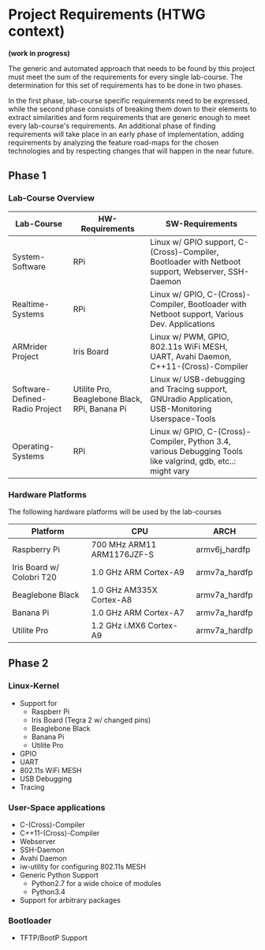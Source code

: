 # Project Requirements (HTWG context)
**(work in progress)**

The generic and automated approach that needs to be found by this project must
meet the sum of the requirements for every single lab-course. The determination
for this set of requirements has to be done in two phases.
  
In the first phase, lab-course specific requirements need to be expressed, while
the second phase consists of breaking them down to their elements to extract
similarities and form requirements that are generic enough to meet every
lab-course's requirements. An additional phase of finding requirements
will take place in an early phase of implementation, adding requirements by
analyzing the feature road-maps for the chosen technologies and by respecting
changes that will happen in the near future.

## Phase 1

### Lab-Course Overview
Lab-Course | HW-Requirements | SW-Requirements
--- | --- | ---
System-Software | RPi | Linux w/ GPIO support, C-(Cross)-Compiler, Bootloader with Netboot support, Webserver, SSH-Daemon
Realtime-Systems | RPi | Linux w/ GPIO, C-(Cross)-Compiler, Bootloader with Netboot support, Various Dev. Applications
ARMrider Project | Iris Board | Linux w/ PWM, GPIO, 802.11s WiFi MESH, UART, Avahi Daemon, C++11-(Cross)-Compiler 
Software-Defined-Radio Project | Utilite Pro, Beaglebone Black, RPi, Banana Pi | Linux w/ USB-debugging and Tracing support, GNUradio Application, USB-Monitoring Userspace-Tools
Operating-Systems | RPi | Linux w/ GPIO, C-(Cross)-Compiler, Python 3.4, various Debugging Tools like valgrind, gdb, etc..: might vary

### Hardware Platforms
The following hardware platforms will be used by the lab-courses

Platform | CPU | ARCH 
--- | --- | --- 
Raspberry Pi |  700 MHz ARM11 ARM1176JZF-S  | armv6j_hardfp
Iris Board w/ Colobri T20 | 1.0 GHz ARM Cortex-A9 | armv7a_hardfp 
Beaglebone Black | 1.0 GHz AM335X Cortex-A8 | armv7a_hardfp 
Banana Pi | 1.0  GHz ARM Cortex-A7 | armv7a_hardfp 
Utilite Pro | 1.2 GHz i.MX6 Cortex-A9 | armv7a_hardfp

## Phase 2

### Linux-Kernel
* Support for
    * Raspberr Pi
    * Iris Board (Tegra 2 w/ changed pins)
    * Beaglebone Black
    * Banana Pi
    * Utilite Pro
* GPIO
* UART
* 802.11s WiFi MESH
* USB Debugging
* Tracing

### User-Space applications
* C-(Cross)-Compiler
* C++11-(Cross)-Compiler
* Webserver
* SSH-Daemon
* Avahi Daemon
* iw-utility for configuring 802.11s MESH
* Generic Python Support
    * Python2.7 for a wide choice of modules
    * Python3.4 
* Support for arbitrary packages

### Bootloader
* TFTP/BootP Support
